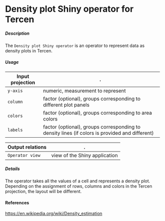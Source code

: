 # Density plot Shiny operator for Tercen

##### Description

The `Density plot Shiny operator` is an operator to represent data as density plots in Tercen.

##### Usage

Input projection|.
---|---
`y-axis`        | numeric, measurement to represent 
`column`        | factor (optional), groups corresponding to different plot panels
`colors`        | factor (optional), groups corresponding to area colors 
`labels`        | factor (optional), groups corresponding to density lines (if colors is provided and different)

Output relations|.
---|---
`Operator view`        | view of the Shiny application

##### Details

The operator takes all the values of a cell and represents a density plot. Depending on the assignment of rows, columns and colors in the Tercen projection, the layout will be different.

#### References

https://en.wikipedia.org/wiki/Density_estimation

